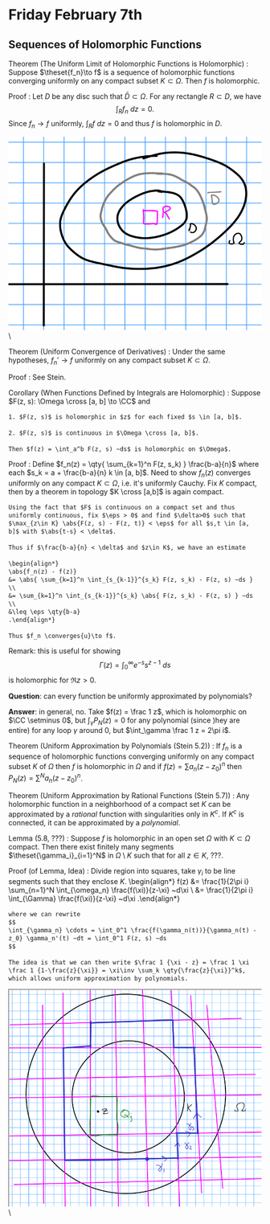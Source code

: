 # Friday February 7th

## Sequences of Holomorphic Functions

Theorem (The Uniform Limit of Holomorphic Functions is Holomorphic)
: 	Suppose $\theset{f_n}\to f$ is a sequence of holomorphic functions converging uniformly on any compact subset $K \subset \Omega$.
	Then $f$ is holomorphic.

Proof
: 	Let $D$ be any disc such that $\bar D \subset \Omega$.
	For any rectangle $R \subset D$, we have $$\int_R f_n ~dz = 0.$$
	Since $f_n \to f$ uniformly, $\int_R f ~dz = 0$ and thus $f$ is holomorphic in $D$.

![Image](figures/2020-02-07-13:36.png)\

Theorem (Uniform Convergence of Derivatives)
: 	Under the same hypotheses, $f_n' \to f$ uniformly on any compact subset $K \subset \Omega$.

Proof
: 	See Stein.

Corollary (When Functions Defined by Integrals are Holomorphic)
: 	Suppose $F(z, s): \Omega \cross [a, b] \to \CC$ and

	1. $F(z, s)$ is holomorphic in $z$ for each fixed $s \in [a, b]$.

	2. $F(z, s)$ is continuous in $\Omega \cross [a, b]$.

	Then $f(z) = \int_a^b F(z, s) ~ds$ is holomorphic on $\Omega$.

Proof
: 	Define $f_n(z) = \qty{ \sum_{k=1}^n F(z, s_k) } \frac{b-a}{n}$ where each $s_k = a + \frac{b-a}{n} k \in [a, b]$.
	Need to show $f_n(z)$ converges uniformly on any compact $K \subset \Omega$, i.e. it's uniformly Cauchy.
	Fix $K$ compact, then by a theorem in topology $K \cross [a,b]$ is again compact.
	
	Using the fact that $F$ is continuous on a compact set and thus uniformly continuous, fix $\eps > 0$ and find $\delta>0$ such that $\max_{z\in K} \abs{F(z, s) - F(z, t)} < \eps$ for all $s,t \in [a, b]$ with $\abs{t-s} < \delta$.

	Thus if $\frac{b-a}{n} < \delta$ and $z\in K$, we have an estimate

	\begin{align*}
	\abs{f_n(z) - f(z)} 
	&= \abs{ \sum_{k=1}^n \int_{s_{k-1}}^{s_k} F(z, s_k) - F(z, s) ~ds } \\
	&= \sum_{k=1}^n \int_{s_{k-1}}^{s_k} \abs{ F(z, s_k) - F(z, s) } ~ds \\
	&\leq \eps \qty{b-a} 
	.\end{align*}

	Thus $f_n \converges{u}\to f$.


Remark: this is useful for showing $$\Gamma(z) = \int_0^\infty e^{-s} s^{z-1} ~ds$$ is holomorphic for $\Re z > 0$.

**Question**: can every function be uniformly approximated by polynomials?

**Answer**: in general, no.
Take $f(z) = \frac 1 z$, which is holomorphic on $\CC \setminus 0$, but $\int_\gamma P_N(z) = 0$ for any polynomial (since )hey are entire) for any loop $\gamma$ around 0, but $\int_\gamma \frac 1 z = 2\pi i$.

Theorem (Uniform Approximation by Polynomials (Stein 5.2))
: 	If $f_n$ is a sequence of holomorphic functions converging uniformly on any compact subset $K$ of $\Omega$ then $f$ is holomorphic in $\Omega$ and if $f(z) = \sum a_n (z- z_0)^n$ then $P_N(z) = \sum^N a_n (z-z_0)^n$.

Theorem (Uniform Approximation by Rational Functions (Stein 5.7))
: 	Any holomorphic function in a neighborhood of a compact set $K$ can be approximated by a *rational* function with singularities only in $K^c$.
		If $K^c$ is connected, it can be approximated by a *polynomial*.

Lemma (5.8, ???)
: 	Suppose $f$ is holomorphic in an open set $\Omega$ with $K\subset \Omega$ compact.
		Then there exist finitely many segments $\theset{\gamma_i}_{i=1}^N$ in $\Omega\setminus K$ such that for all $z\in K$, ???.

Proof (of Lemma, Idea)
: 	Divide region into squares, take $\gamma_i$ to be line segments such that they enclose $K$.
	\begin{align*}
	f(z) 
	&= \frac{1}{2\pi i} \sum_{n=1}^N \int_{\omega_n} \frac{f(\xi)}{z-\xi} ~d\xi \\
	&= \frac{1}{2\pi i} \int_{\Gamma} \frac{f(\xi)}{z-\xi} ~d\xi
	.\end{align*}

	where we can rewrite 
	$$
	\int_{\gamma_n} \cdots = \int_0^1 \frac{f(\gamma_n(t))}{\gamma_n(t) - z_0} \gamma_n'(t) ~dt = \int_0^1 F(z, s) ~ds
	$$

	The idea is that we can then write $\frac 1 {\xi - z} = \frac 1 \xi \frac 1 {1-\frac{z}{\xi}} = \xi\inv \sum_k \qty{\frac{z}{\xi}}^k$, which allows uniform approximation by polynomials.

![Image](figures/2020-02-07-19:51.png)\
